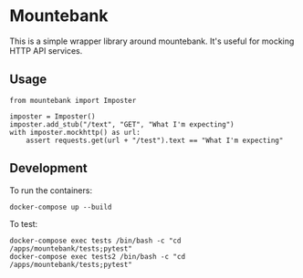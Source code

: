 # Mountebank

This is a simple wrapper library around mountebank. It's useful for mocking
HTTP API services.

## Usage

    from mountebank import Imposter

    imposter = Imposter()
    imposter.add_stub("/text", "GET", "What I'm expecting")
    with imposter.mockhttp() as url:
        assert requests.get(url + "/test").text == "What I'm expecting"


## Development

To run the containers:

    docker-compose up --build

To test:

    docker-compose exec tests /bin/bash -c "cd /apps/mountebank/tests;pytest"
    docker-compose exec tests2 /bin/bash -c "cd /apps/mountebank/tests;pytest"
